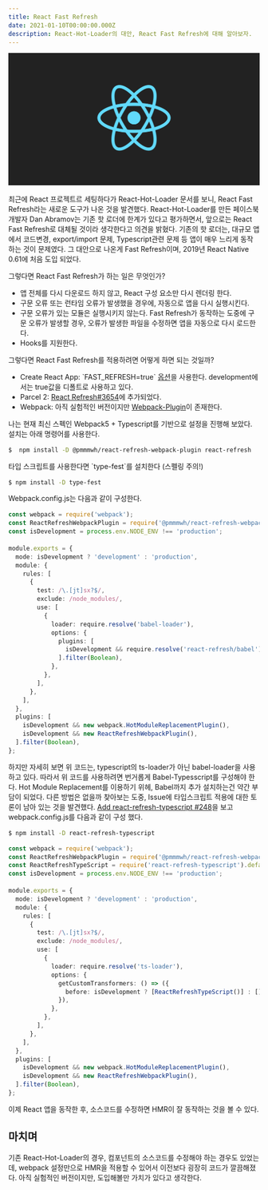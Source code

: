 ```yaml
---
title: React Fast Refresh
date: 2021-01-10T00:00:00.000Z
description: React-Hot-Loader의 대안, React Fast Refresh에 대해 알아보자.
---
```

![react](./title.png)

최근에 React 프로젝트르 세팅하다가 React-Hot-Loader 문서를 보니, React Fast Refresh라는 새로운 도구가 나온 것을 발견했다. 
React-Hot-Loader를 만든 페이스북 개발자 Dan Abramov는 기존 핫 로더에 한계가 있다고 평가하면서, 앞으로는 React Fast Refresh로 대체될 것이라 생각한다고 의견을 밝혔다. 기존의 핫 로더는, 대규모 앱에서 코드변경, export/import 문제, Typescript관련 문제 등 앱이 매우 느리게 동작하는 것이 문제였다. 그 대안으로 나온게 Fast Refresh이며, 2019년 React Native 0.61에 처음 도입 되었다.

그렇다면 React Fast Refresh가 하는 일은 무엇인가?

-   앱 전체를 다시 다운로드 하지 않고, React 구성 요소만 다시 렌더링 한다.
-   구문 오류 또는 런타임 오류가 발생했을 경우에, 자동으로 앱을 다시 실행시킨다.
-   구문 오류가 있는 모듈은 실행시키지 않는다. Fast Refresh가 동작하는 도중에 구문 오류가 발생할 경우, 오류가 발생한 파일을 수정하면 앱을 자동으로 다시 로드한다.
-   Hooks를 지원한다.

그렇다면 React Fast Refresh를 적용하려면 어떻게 하면 되는 것일까?

-   Create React App: \`FAST\_REFRESH=true\` [옵션](https://github.com/facebook/create-react-app/blob/master/docusaurus/docs/advanced-configuration.md)을 사용한다. development에서는 true값을 디폴트로 사용하고 있다.
-   Parcel 2: [React Refresh#3654](https://github.com/parcel-bundler/parcel/pull/3654)에 추가되었다.
-   Webpack: 아직 실험적인 버전이지만 [Webpack-Plugin](https://github.com/pmmmwh/react-refresh-webpack-plugin/)이 존재한다.

나는 현재 최신 스펙인 Webpack5 + Typescript를 기반으로 설정을 진행해 보았다. 설치는 아래 명령어를 사용한다.

```sh
$  npm install -D @pmmmwh/react-refresh-webpack-plugin react-refresh
```

타입 스크립트를 사용한다면 \`type-fest\`를 설치한다 (스펠링 주의!)

```sh
$ npm install -D type-fest

```

Webpack.config.js는 다음과 같이 구성한다.

```ts
const webpack = require('webpack');
const ReactRefreshWebpackPlugin = require('@pmmmwh/react-refresh-webpack-plugin');
const isDevelopment = process.env.NODE_ENV !== 'production';

module.exports = {
  mode: isDevelopment ? 'development' : 'production',
  module: {
    rules: [
      {
        test: /\.[jt]sx?$/,
        exclude: /node_modules/,
        use: [
          {
            loader: require.resolve('babel-loader'),
            options: {
              plugins: [
                isDevelopment && require.resolve('react-refresh/babel'),
              ].filter(Boolean),
            },
          },
        ],
      },
    ],
  },
  plugins: [
    isDevelopment && new webpack.HotModuleReplacementPlugin(),
    isDevelopment && new ReactRefreshWebpackPlugin(),
  ].filter(Boolean),
};

```

하지만 자세히 보면 위 코드는, typescript의 ts-loader가 아닌 babel-loader을 사용하고 있다. 따라서 위 코드를 사용하려면 번거롭게 Babel-Typesscript를 구성해야 한다. 
Hot Module Replacement를 이용하기 위헤, Babel까지 추가 설치하는건 약간 부담이 되었다. 다른 방법은 없을까 찾아보는 도중, Issue에 타입스크립트 적용에 대한 토론이 남아 있는 것을 발견했다. 
[Add react-refresh-typescript #248](https://github.com/pmmmwh/react-refresh-webpack-plugin/pull/248)을 보고 webpack.config.js를 다음과 같이 구성 했다.

```sh
$ npm install -D react-refresh-typescript
```

```ts
const webpack = require('webpack');
const ReactRefreshWebpackPlugin = require('@pmmmwh/react-refresh-webpack-plugin');
const ReactRefreshTypeScript = require('react-refresh-typescript').default;
const isDevelopment = process.env.NODE_ENV !== 'production';

module.exports = {
  mode: isDevelopment ? 'development' : 'production',
  module: {
    rules: [
      {
        test: /\.[jt]sx?$/,
        exclude: /node_modules/,
        use: [
          {
            loader: require.resolve('ts-loader'),
            options: {
              getCustomTransformers: () => ({
                before: isDevelopment ? [ReactRefreshTypeScript()] : [],
              }),
            },
          },
        ],
      },
    ],
  },
  plugins: [
    isDevelopment && new webpack.HotModuleReplacementPlugin(),
    isDevelopment && new ReactRefreshWebpackPlugin(),
  ].filter(Boolean),
};

```
이제 React 앱을 동작한 후, 소스코드를 수정하면 HMR이 잘 동작하는 것을 볼 수 있다.

## 마치며
기존 React-Hot-Loader의 경우, 컴포넌트의 소스코드를 수정해야 하는 경우도 있었는데, webpack 설정만으로 HMR을 적용할 수 있어서 이전보다 굉장히 코드가 깔끔해졌다.
아직 실험적인 버전이지만, 도입해볼만 가치가 있다고 생각한다.
